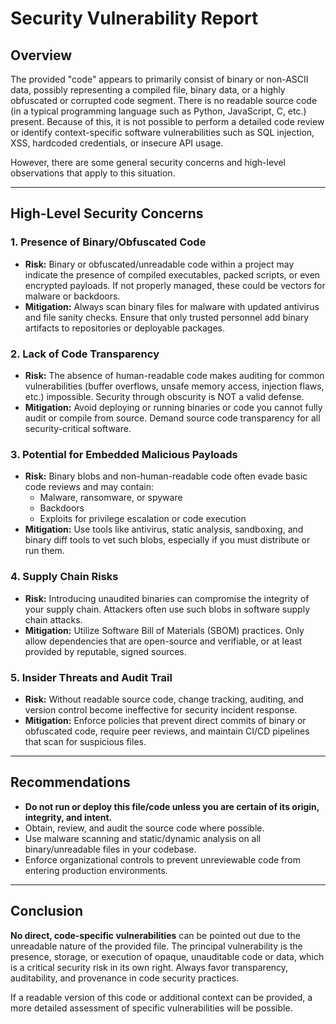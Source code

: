 # Security Vulnerability Report

## Overview

The provided "code" appears to primarily consist of binary or non-ASCII data, possibly representing a compiled file, binary data, or a highly obfuscated or corrupted code segment. There is no readable source code (in a typical programming language such as Python, JavaScript, C, etc.) present. Because of this, it is not possible to perform a detailed code review or identify context-specific software vulnerabilities such as SQL injection, XSS, hardcoded credentials, or insecure API usage.

However, there are some general security concerns and high-level observations that apply to this situation.

---

## High-Level Security Concerns

### 1. **Presence of Binary/Obfuscated Code**

- **Risk:** Binary or obfuscated/unreadable code within a project may indicate the presence of compiled executables, packed scripts, or even encrypted payloads. If not properly managed, these could be vectors for malware or backdoors.
- **Mitigation:** Always scan binary files for malware with updated antivirus and file sanity checks. Ensure that only trusted personnel add binary artifacts to repositories or deployable packages.

### 2. **Lack of Code Transparency**

- **Risk:** The absence of human-readable code makes auditing for common vulnerabilities (buffer overflows, unsafe memory access, injection flaws, etc.) impossible. Security through obscurity is NOT a valid defense.
- **Mitigation:** Avoid deploying or running binaries or code you cannot fully audit or compile from source. Demand source code transparency for all security-critical software.

### 3. **Potential for Embedded Malicious Payloads**

- **Risk:** Binary blobs and non-human-readable code often evade basic code reviews and may contain:
    - Malware, ransomware, or spyware
    - Backdoors
    - Exploits for privilege escalation or code execution
- **Mitigation:** Use tools like antivirus, static analysis, sandboxing, and binary diff tools to vet such blobs, especially if you must distribute or run them.

### 4. **Supply Chain Risks**

- **Risk:** Introducing unaudited binaries can compromise the integrity of your supply chain. Attackers often use such blobs in software supply chain attacks.
- **Mitigation:** Utilize Software Bill of Materials (SBOM) practices. Only allow dependencies that are open-source and verifiable, or at least provided by reputable, signed sources.

### 5. **Insider Threats and Audit Trail**

- **Risk:** Without readable source code, change tracking, auditing, and version control become ineffective for security incident response.
- **Mitigation:** Enforce policies that prevent direct commits of binary or obfuscated code, require peer reviews, and maintain CI/CD pipelines that scan for suspicious files.

---

## Recommendations

- **Do not run or deploy this file/code unless you are certain of its origin, integrity, and intent.**
- Obtain, review, and audit the source code where possible.
- Use malware scanning and static/dynamic analysis on all binary/unreadable files in your codebase.
- Enforce organizational controls to prevent unreviewable code from entering production environments.

---

## Conclusion

**No direct, code-specific vulnerabilities** can be pointed out due to the unreadable nature of the provided file. The principal vulnerability is the presence, storage, or execution of opaque, unauditable code or data, which is a critical security risk in its own right. Always favor transparency, auditability, and provenance in code security practices.

If a readable version of this code or additional context can be provided, a more detailed assessment of specific vulnerabilities will be possible.